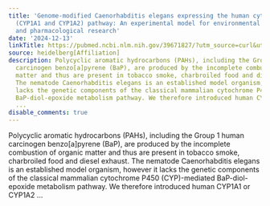 ```yaml
---
title: 'Genome-modified Caenorhabditis elegans expressing the human cytochrome P450
  (CYP1A1 and CYP1A2) pathway: An experimental model for environmental carcinogenesis
  and pharmacological research'
date: '2024-12-13'
linkTitle: https://pubmed.ncbi.nlm.nih.gov/39671827/?utm_source=curl&utm_medium=rss&utm_campaign=pubmed-2&utm_content=1FakS-2QOkCT8HsMOQP1bCRQ4YzyumYOmxmF0moLsQ3dFB1E9V&fc=20220326224207&ff=20241214171558&v=2.18.0.post9+e462414
source: heidelberg[Affiliation]
description: Polycyclic aromatic hydrocarbons (PAHs), including the Group 1 human
  carcinogen benzo[a]pyrene (BaP), are produced by the incomplete combustion of organic
  matter and thus are present in tobacco smoke, charbroiled food and diesel exhaust.
  The nematode Caenorhabditis elegans is an established model organism, however it
  lacks the genetic components of the classical mammalian cytochrome P450 (CYP)-mediated
  BaP-diol-epoxide metabolism pathway. We therefore introduced human CYP1A1 or CYP1A2
  ...
disable_comments: true
---
```

Polycyclic aromatic hydrocarbons (PAHs), including the Group 1 human carcinogen benzo[a]pyrene (BaP), are produced by the incomplete combustion of organic matter and thus are present in tobacco smoke, charbroiled food and diesel exhaust. The nematode Caenorhabditis elegans is an established model organism, however it lacks the genetic components of the classical mammalian cytochrome P450 (CYP)-mediated BaP-diol-epoxide metabolism pathway. We therefore introduced human CYP1A1 or CYP1A2 ...